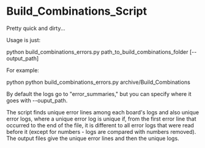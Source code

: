 # Build_Combinations_Script

Pretty quick and dirty...

Usage is just:

python build_combinations_errors.py path_to_build_combinations_folder [--output_path]

For example:

python python build_combinations_errors.py archive/Build_Combinations

By default the logs go to "error_summaries," but you can specify where it goes with --ouput_path.

The script finds unique error lines among each board's logs and also unique error logs, where a unique error log is unique if, from the first error line that occurred to the end of the file, it is different to all error logs that were read before it (except for numbers - logs are compared with numbers removed). The output files give the unique error lines and then the unique logs.
